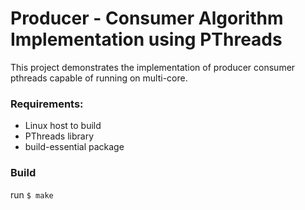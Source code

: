 # Producer - Consumer Algorithm Implementation using PThreads

This project demonstrates the implementation of producer consumer pthreads capable of running on multi-core.

### Requirements:
* Linux host to build
* PThreads library
* build-essential package

### Build
run `$ make`
